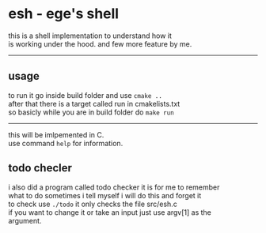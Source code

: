 # esh - ege's shell

this is a shell implementation to understand how it\
is working under the hood. and few more feature by me.

---

## usage

to run it go inside build folder and use `cmake ..`\
after that there is a target called run in cmakelists.txt\
so basicly while you are in build folder do `make run`

---

this will be imlpemented in C.\
use command `help` for information.

## todo checler

i also did a program called todo checker it is for me to remember\
what to do sometimes i tell myself i will do this and forget it\
to check use `./todo` it only checks the file src/esh.c \
if you want to change it or take an input just use argv[1] as the \
argument.
